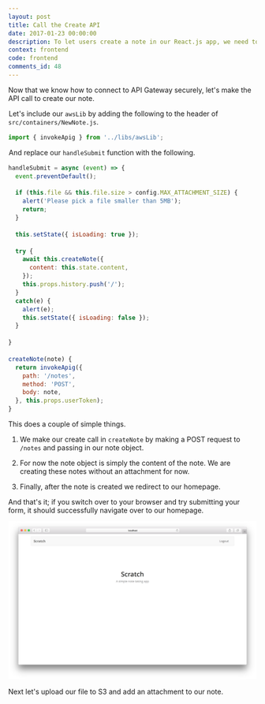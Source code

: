 ```yaml
---
layout: post
title: Call the Create API
date: 2017-01-23 00:00:00
description: To let users create a note in our React.js app, we need to connect our form to our serverless API backend. We are going to use our API Gateway helper to make the request by passing in the Cognito User Pool user token.
context: frontend
code: frontend
comments_id: 48
---
```


Now that we know how to connect to API Gateway securely, let's make the API call to create our note.

<img class="code-marker" src="/assets/s.png" />Let's include our `awsLib` by adding the following to the header of `src/containers/NewNote.js`.

``` javascript
import { invokeApig } from '../libs/awsLib';
```

<img class="code-marker" src="/assets/s.png" />And replace our `handleSubmit` function with the following.

``` javascript
handleSubmit = async (event) => {
  event.preventDefault();

  if (this.file && this.file.size > config.MAX_ATTACHMENT_SIZE) {
    alert('Please pick a file smaller than 5MB');
    return;
  }

  this.setState({ isLoading: true });

  try {
    await this.createNote({
      content: this.state.content,
    });
    this.props.history.push('/');
  }
  catch(e) {
    alert(e);
    this.setState({ isLoading: false });
  }

}

createNote(note) {
  return invokeApig({
    path: '/notes',
    method: 'POST',
    body: note,
  }, this.props.userToken);
}
```

This does a couple of simple things.

1. We make our create call in `createNote` by making a POST request to `/notes` and passing in our note object.

2. For now the note object is simply the content of the note. We are creating these notes without an attachment for now.

3. Finally, after the note is created we redirect to our homepage.

And that's it; if you switch over to your browser and try submitting your form, it should successfully navigate over to our homepage.

![New note created screenshot](/assets/new-note-created.png)

Next let's upload our file to S3 and add an attachment to our note.
